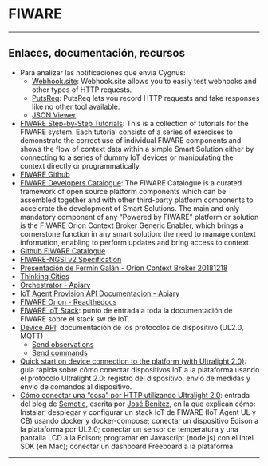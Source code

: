 # FIWARE

---

## Enlaces, documentación, recursos

* Para analizar las notificaciones que envía Cygnus:
    * [Webhook.site](https://webhook.site/): Webhook.site allows you to easily test webhooks and other types of HTTP requests.
    * [PutsReq](https://putsreq.com/): PutsReq lets you record HTTP requests and fake responses like no other tool available.
    * [JSON Viewer](https://codebeautify.org/jsonviewer)
* [FIWARE Step-by-Step Tutorials](https://fiware-tutorials.readthedocs.io/en/latest/index.html): This is a collection of tutorials for the FIWARE system. Each tutorial consists of a series of exercises to demonstrate the correct use of individual FIWARE components and shows the flow of context data within a simple Smart Solution either by connecting to a series of dummy IoT devices or manipulating the context directly or programmatically.
* [FIWARE Github](https://github.com/FIWARE)
* [FIWARE Developers Catalogue](https://www.fiware.org/developers/catalogue/): The FIWARE Catalogue is a curated framework of open source platform components which can be assembled together and with other third-party platform components to accelerate the development of Smart Solutions. The main and only mandatory component of any “Powered by FIWARE” platform or solution is the FIWARE Orion Context Broker Generic Enabler, which brings a cornerstone function in any smart solution: the need to manage context information, enabling to perform updates and bring access to context.
* [Github FIWARE Catalogue](https://github.com/FIWARE/catalogue)
* [FIWARE-NGSI v2 Specification](http://telefonicaid.github.io/fiware-orion/api/v2/stable/)
* [Presentación de Fermín Galán - Orion Context Broker 20181218](https://www.slideshare.net/fermingalan/orion-context-broker-20181218)
* [Thinking Cities](https://thinking-cities.readthedocs.io/)
* [Orchestrator - Apiary](https://orchestrator2.docs.apiary.io/)
* [IoT Agent Provision API Documentacion - Apiary](https://telefonicaiotiotagents.docs.apiary.io/)
* [FIWARE Orion - Readthedocs](https://fiware-orion.readthedocs.io/)
* [FIWARE IoT Stack](http://fiware-iot-stack.readthedocs.io/): punto de entrada a toda la documentación de FIWARE sobre el stack sw de IoT.
* [Device API](https://fiware-iot-stack.readthedocs.io/en/latest/device_api/index.html): documentación de los protocolos de dispositivo (UL2.0, MQTT)
    * [Send observations](https://fiware-iot-stack.readthedocs.io/en/latest/device_api/index.html#send-observations)
    * [Send commands](https://fiware-iot-stack.readthedocs.io/en/latest/device_api/index.html#act-upon-devices)
* [Quick start on device connection to the platform (with Ultralight 2.0)](http://fiware-iot-stack.readthedocs.io/en/latest/topics/device_connection/index.html): guia rápida sobre cómo conectar dispositivos IoT a la plataforma usando el protocolo Ultralight 2.0: registro del dispositivo, envío de medidas y envío de comandos al dispositivo.
* [Cómo conectar una “cosa” por HTTP utilizando Ultralight 2.0](https://secmotic.com/blog/conectar-cosa-ultralight-fiware/): entrada del blog de [Semotic](https://secmotic.com/), escrita por [José Benitez](https://www.linkedin.com/in/jose-benitez-secmotic/), en la que explican cómo: Instalar, desplegar y configurar un stack IoT de FIWARE (IoT Agent UL y CB) usando docker y docker-compose; conectar un dispositivo Edison a la plataforma por UL2.0; conectar un sensor de temperatura y una pantalla LCD a la Edison; programar en Javascript (node.js) con el Intel SDK (en Mac); conectar un dashboard Freeboard a la plataforma.

---

